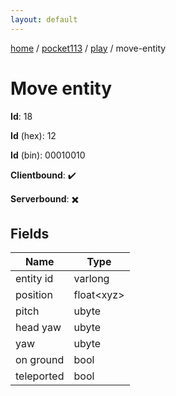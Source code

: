 ```yaml
---
layout: default
---
```


[home](/)  /  [pocket113](/protocol/pocket113)  /  [play](/protocol/pocket113/play)  /  move-entity

# Move entity

**Id**: 18

**Id** (hex): 12

**Id** (bin): 00010010

**Clientbound**: ✔️

**Serverbound**: ✖️

## Fields

Name | Type
---|---
entity id | varlong
position | float&lt;xyz&gt;
pitch | ubyte
head yaw | ubyte
yaw | ubyte
on ground | bool
teleported | bool
